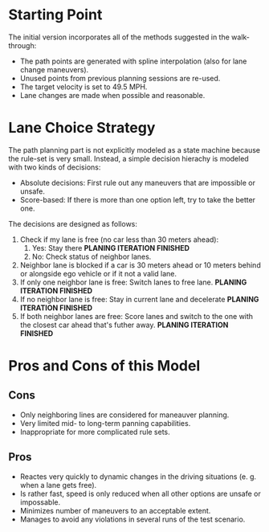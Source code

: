 # Starting Point
The initial version incorporates all of the methods suggested in the walk-through:
* The path points are generated with spline interpolation (also for lane change maneuvers).
* Unused points from previous planning sessions are re-used.
* The target velocity is set to 49.5 MPH.
* Lane changes are made when possible and reasonable.

# Lane Choice Strategy
The path planning part is not explicitly modeled as a state machine because the rule-set is very small.
Instead, a simple decision hierachy is modeled with two kinds of decisions: 
* Absolute decisions: First rule out any maneuvers that are impossible or unsafe.
* Score-based: If there is more than one option left, try to take the better one.

The decisions are designed as follows:
1. Check if my lane is free (no car less than 30 meters ahead):
   1. Yes: Stay there **PLANING ITERATION FINISHED**
   1. No: Check status of neighbor lanes.
1. Neighbor lane is blocked if a car is 30 meters ahead or 10 meters behind or alongside ego vehicle or if it not a valid lane.
1. If only one neighbor lane is free: Switch lanes to free lane. **PLANING ITERATION FINISHED**
1. If no neighbor lane is free: Stay in current lane and decelerate **PLANING ITERATION FINISHED**
1. If both neighbor lanes are free: Score lanes and switch to the one with the closest car ahead that's futher away. **PLANING ITERATION FINISHED**

# Pros and Cons of this Model
## Cons
* Only neighboring lines are considered for maneauver planning.
* Very limited mid- to long-term panning capabilities.
* Inappropriate for more complicated rule sets.
## Pros
* Reactes very quickly to dynamic changes in the driving situations (e. g. when a lane gets free).
* Is rather fast, speed is only reduced when all other options are unsafe or impossable.
* Minimizes number of maneuvers to an acceptable extent.
* Manages to avoid any violations in several runs of the test scenario.
